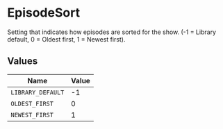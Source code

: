# EpisodeSort

Setting that indicates how episodes are sorted for the show. (-1 = Library default, 0 = Oldest first, 1 = Newest first).


## Values

| Name              | Value             |
| ----------------- | ----------------- |
| `LIBRARY_DEFAULT` | -1                |
| `OLDEST_FIRST`    | 0                 |
| `NEWEST_FIRST`    | 1                 |